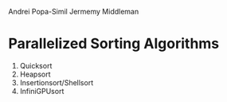 Andrei Popa-Simil
Jermemy Middleman

# Parallelized Sorting Algorithms 

1. Quicksort
2. Heapsort
3. Insertionsort/Shellsort
4. InfiniGPUsort



